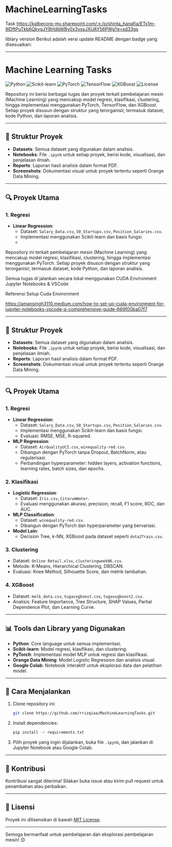 # MachineLearningTasks

Task 
https://kalbecorp-my.sharepoint.com/:x:/p/shinta_hanafia/ETs1m-9lDftPuTkb6QkvgJYBHdbWBy0x3yssJXUAY56PWg?e=xd33gs


liblary version
Berikut adalah versi update README dengan badge yang disesuaikan:

---

# Machine Learning Tasks

![Python](https://img.shields.io/badge/Python-3.x-blue)
![Scikit-learn](https://img.shields.io/badge/Scikit--learn-1.5.2-orange)
![PyTorch](https://img.shields.io/badge/PyTorch-2.x-red)
![TensorFlow](https://img.shields.io/badge/TensorFlow-2.12.0-lightblue)
![XGBoost](https://img.shields.io/badge/XGBoost-2.1.3-green)
![License](https://img.shields.io/github/license/rrizqiaa/MachineLearningTasks)

Repository ini berisi berbagai tugas dan proyek terkait pembelajaran mesin (Machine Learning) yang mencakup model regresi, klasifikasi, clustering, hingga implementasi menggunakan PyTorch, TensorFlow, dan XGBoost. Setiap proyek disusun dengan struktur yang terorganisir, termasuk dataset, kode Python, dan laporan analisis.

---

## 📁 Struktur Proyek
- **Datasets**: Semua dataset yang digunakan dalam analisis.
- **Notebooks**: File `.ipynb` untuk setiap proyek, berisi kode, visualisasi, dan penjelasan ilmiah.
- **Reports**: Laporan hasil analisis dalam format PDF.
- **Screenshots**: Dokumentasi visual untuk proyek tertentu seperti Orange Data Mining.

---

## 🔍 Proyek Utama
### 1. **Regresi**
   - **Linear Regression**:
     - Dataset: `Salary_Data.csv`, `50_Startups.csv`, `Position_Salaries.csv`.
     - Implementasi menggunakan Scikit-learn dan basis fungsi.
     -

Repository ini terkait pembelajaran mesin (Machine Learning) yang mencakup model regresi, klasifikasi, clustering, hingga implementasi menggunakan PyTorch. Setiap proyek disusun dengan struktur yang terorganisir, termasuk dataset, kode Python, dan laporan analisis.

Semua tugas di jalankan secara lokal menggunakan CUDA Environment Jupyter Notebooks & VSCode

Referensi Setup Cuda Environment

https://amansingh3110.medium.com/how-to-set-up-cuda-environment-for-jupyter-notebooks-vscode-a-comprehensive-guide-669f00ba07f7

---

## 📁 Struktur Proyek
- **Datasets**: Semua dataset yang digunakan dalam analisis.
- **Notebooks**: File `.ipynb` untuk setiap proyek, berisi kode, visualisasi, dan penjelasan ilmiah.
- **Reports**: Laporan hasil analisis dalam format PDF.
- **Screenshots**: Dokumentasi visual untuk proyek tertentu seperti Orange Data Mining.

---

## 🔍 Proyek Utama
### 1. **Regresi**
   - **Linear Regression**:
     - Dataset: `Salary_Data.csv`, `50_Startups.csv`, `Position_Salaries.csv`.
     - Implementasi menggunakan Scikit-learn dan basis fungsi.
     - Evaluasi: RMSE, MSE, R-squared.
   - **MLP Regression**:
     - Dataset: `AirQualityUCI.csv`, `winequality-red.csv`.
     - Dibangun dengan PyTorch tanpa Dropout, BatchNorm, atau regularisasi.
     - Perbandingan hyperparameter: hidden layers, activation functions, learning rates, batch sizes, dan epochs.

### 2. **Klasifikasi**
   - **Logistic Regression**:
     - Dataset: `Iris.csv`, `CitarumWater`.
     - Evaluasi menggunakan akurasi, precision, recall, F1 score, ROC, dan AUC.
   - **MLP Classification**:
     - Dataset: `winequality-red.csv`.
     - Dibangun dengan PyTorch dan hyperparameter yang bervariasi.
   - **Model Lain**:
     - Decision Tree, k-NN, XGBoost pada dataset seperti `dota2Train.csv`.

### 3. **Clustering**
   - Dataset: `Online Retail.xlsx`, `clusteringweek06.csv`.
   - Metode: K-Means, Hierarchical Clustering, DBSCAN.
   - Evaluasi: Knee Method, Silhouette Score, dan metrik tambahan.

### 4. **XGBoost**
   - Dataset: `melb_data.csv`, `tugasxgboost.csv`, `tugasxgboost2.csv`.
   - Analisis: Feature Importance, Tree Structure, SHAP Values, Partial Dependence Plot, dan Learning Curve.

---

## 📊 Tools dan Library yang Digunakan
- **Python**: Core language untuk semua implementasi.
- **Scikit-learn**: Model regresi, klasifikasi, dan clustering.
- **PyTorch**: Implementasi model MLP untuk regresi dan klasifikasi.
- **Orange Data Mining**: Model Logistic Regression dan analisis visual.
- **Google Colab**: Notebook interaktif untuk eksplorasi data dan pelatihan model.

---

## 🚀 Cara Menjalankan
1. Clone repository ini:
   ```bash
   git clone https://github.com/rrizqiaa/MachineLearningTasks.git
   ```
2. Install dependencies:
   ```bash
   pip install -r requirements.txt
   ```
3. Pilih proyek yang ingin dijalankan, buka file `.ipynb`, dan jalankan di Jupyter Notebook atau Google Colab.

---

## 📝 Kontribusi
Kontribusi sangat diterima! Silakan buka issue atau kirim pull request untuk penambahan atau perbaikan.

---

## 📄 Lisensi
Proyek ini dilisensikan di bawah [MIT License](LICENSE).

---

Semoga bermanfaat untuk pembelajaran dan eksplorasi pembelajaran mesin! 😊



